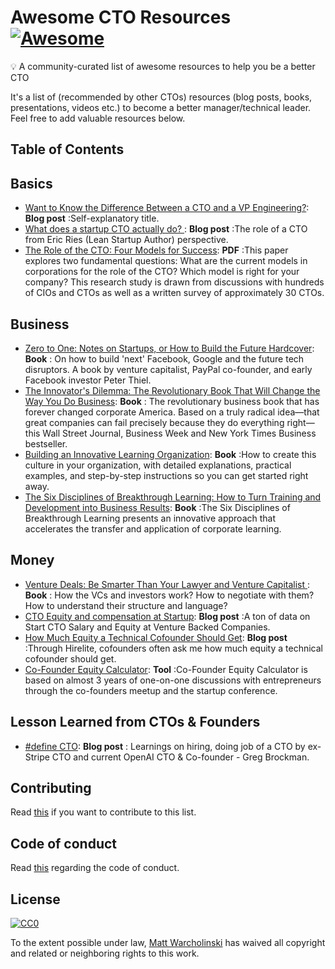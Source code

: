 # Awesome CTO Resources [![Awesome](https://cdn.rawgit.com/sindresorhus/awesome/d7305f38d29fed78fa85652e3a63e154dd8e8829/media/badge.svg)](https://github.com/sindresorhus/awesome)

:bulb: A community-curated list of awesome resources to help you be a better CTO

It's a list of (recommended by other CTOs) resources (blog posts, books, presentations, videos etc.) to become a better manager/technical leader. Feel free to add valuable resources below.

## Table of Contents



## Basics

- [Want to Know the Difference Between a CTO and a VP Engineering?](https://bothsidesofthetable.com/want-to-know-the-difference-between-a-cto-and-a-vp-engineering-4fc3750c596b): **Blog post** :Self-explanatory title.
- [What does a startup CTO actually do? ](http://www.startuplessonslearned.com/2008/09/what-does-startup-cto-actually-do.html): **Blog post** :The role of a CTO from Eric Ries (Lean Startup Author) perspective.
- [The Role of the CTO: Four Models for Success](http://www.brixtonspa.com/Career/The_Role_of_the_CTO_4Models.pdf): **PDF** :This paper explores two fundamental questions: What are the current models in corporations for the role of the CTO? Which model is right for your company? This research study is drawn from discussions with hundreds of CIOs and CTOs as well as a written survey of approximately 30 CTOs.

## Business

- [Zero to One: Notes on Startups, or How to Build the Future Hardcover](http://zerotoonebook.com/): **Book** : On how to build 'next' Facebook, Google and the future tech disruptors. A book by venture capitalist, PayPal co-founder, and early Facebook investor Peter Thiel.
- [The Innovator's Dilemma: The Revolutionary Book That Will Change the Way You Do Business](https://www.amazon.com/Innovators-Dilemma-Revolutionary-Change-Business/dp/0062060244): **Book** : The revolutionary business book that has forever changed corporate America. Based on a truly radical idea—that great companies can fail precisely because they do everything right— this Wall Street Journal, Business Week and New York Times Business bestseller.
- [Building an Innovative Learning Organization](https://www.amazon.com/Building-Innovative-Learning-Organization-Framework/dp/1119157455): **Book** :How to create this culture in your organization, with detailed explanations, practical examples, and step-by-step instructions so you can get started right away.
- [The Six Disciplines of Breakthrough Learning: How to Turn Training and Development into Business Results](https://www.amazon.com/Six-Disciplines-Breakthrough-Learning-Development/dp/B012HUKKUA/ref=sr_1_1?s=books&ie=UTF8&qid=1491564129&sr=1-1&keywords=The+Six+Disciplines+of+Breakthrough+Learning%3A+How+to+Turn+Training+and+Development+into+Business+Results%2C+3rd+Edition): **Book** :The Six Disciplines of Breakthrough Learning presents an innovative approach that accelerates the transfer and application of corporate learning.


## Money

- [Venture Deals: Be Smarter Than Your Lawyer and
Venture Capitalist ](https://www.amazon.com/Venture-Deals-Smarter-Lawyer-Capitalist/dp/1118443616): **Book** : How the VCs and investors work? How to negotiate with them? How to understand their structure and language?
- [CTO Equity and compensation at Startup](http://www.socalcto.com/2011/02/cto-equity-and-compensation-at-venture.html): **Blog post** :A ton of data on Start CTO Salary and Equity at Venture Backed Companies.
- [How Much Equity a Technical Cofounder Should Get](http://blog.nahurst.com/how-much-equity-a-technical-cofounder-should): **Blog post** :Through Hirelite, cofounders often ask me how much equity a technical cofounder should get.
- [Co-Founder Equity Calculator](http://foundrs.com/): **Tool** :Co-Founder Equity Calculator is based on almost 3 years of one-on-one discussions with entrepreneurs through the co-founders meetup and the startup conference.

## Lesson Learned from CTOs & Founders

- [#define CTO](https://blog.gregbrockman.com/figuring-out-the-cto-role-at-stripe): **Blog post** : Learnings on hiring, doing job of a CTO by ex-Stripe CTO and current OpenAI CTO & Co-founder - Greg Brockman.






## Contributing

Read [this](https://github.com/mateusz-brainhub/awesome-cto-resources/blob/master/contributing.md) if you want to contribute to this list.

## Code of conduct

Read [this](https://github.com/mateusz-brainhub/awesome-cto-resources/blob/master/code-of-conduct.md) regarding the code of conduct.

## License

[![CC0](http://i.creativecommons.org/p/zero/1.0/88x31.png)](http://creativecommons.org/publicdomain/zero/1.0/)

To the extent possible under law, [Matt Warcholinski](https://github.com/mateusz-brainhub) has waived all copyright and related or neighboring rights to this work.
